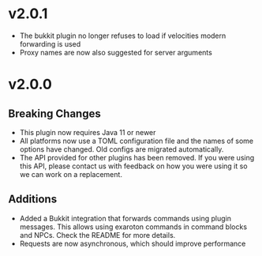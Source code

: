 # v2.0.1
- The bukkit plugin no longer refuses to load if velocities modern forwarding is used
- Proxy names are now also suggested for server arguments

# v2.0.0

## Breaking Changes
- This plugin now requires Java 11 or newer
- All platforms now use a TOML configuration file and the names of some options have changed. Old configs are migrated automatically.
- The API provided for other plugins has been removed. If you were using this API, please contact us with feedback on how you were using it so we can work on a replacement.

## Additions
- Added a Bukkit integration that forwards commands using plugin messages. This allows using exaroton commands in command blocks and NPCs. Check the README for more details.
- Requests are now asynchronous, which should improve performance
